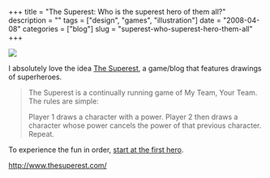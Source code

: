 +++
title = "The Superest: Who is the superest hero of them all?"
description = ""
tags = ["design", "games", "illustration"]
date = "2008-04-08"
categories = ["blog"]
slug = "superest-who-superest-hero-them-all"
+++



  <div class="notebook-screenshot"><a href="http://www.thesuperest.com/"><img src="//media.konigi.com/bluga/wt47fb799286415_0.jpg"/></a></div><p>I absolutely love the idea <a href="http://www.thesuperest.com/">The Superest</a>, a game/blog that features drawings of superheroes. </p>
<blockquote><p>The Superest is a continually running game of My Team, Your Team. The rules are simple:</p>
<p>Player 1 draws a character with a power. Player 2 then draws a character whose power cancels the power of that previous character. Repeat.</p></blockquote>
<p>To experience the fun in order, <a href="http://thesuperest.com/archives/2007/10/16/k01_unopposinator/">start at the first hero</a>.</p>
    
  <a href="http://www.thesuperest.com/">http://www.thesuperest.com/</a>
